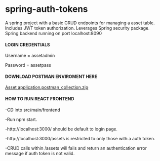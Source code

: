 # spring-auth-tokens
A spring project with a basic CRUD endpoints for managing a asset table. Includes JWT token authorization. Leverages Spring security package. Spring backend running on port localhost:8090


#### LOGIN CREDENTIALS ####

Username = assetadmin

Password = assetpass


#### DOWNLOAD POSTMAN ENVIROMENT HERE ####
[Asset application.postman_collection.zip](https://github.com/ACassiusD/spring-auth-tokens/files/9332475/Asset.application.postman_collection.zip)


#### HOW TO RUN REACT FRONTEND ####

  -CD into src/main/frontend
  
  -Run npm start.
  
  -http://localhost:3000/ should be default to login page.
  
  -http://localhost:3000/assets is restricted to only those with a auth token.
  
  -CRUD calls within /assets will fails and return an authentication error message if auth token is not valid.
